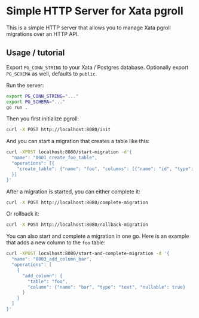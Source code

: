 # Simple HTTP Server for Xata pgroll

This is a simple HTTP server that allows you to manage Xata pgroll migrations over an HTTP API.

## Usage / tutorial

Export `PG_CONN_STRING` to your Xata / Postgres database. Optionally export `PG_SCHEMA` as well, defaults to `public`.

Run the server:

```bash
export PG_CONN_STRING="..."
export PG_SCHEMA="..."
go run .
```

Then you first initialize pgroll:

```bash
curl -X POST http://localhost:8080/init
```

And you can start a migration that creates a table like this:

```bash
curl -XPOST localhost:8080/start-migration -d'{                                                   
  "name": "0001_create_foo_table",
  "operations": [{
    "create_table": {"name": "foo", "columns": [{"name": "id", "type": "serial", "pk": true}]}
  }]
}'
```

After a migration is started, you can either complete it:

```bash
curl -X POST http://localhost:8080/complete-migration
```

Or rollback it:

```bash
curl -X POST http://localhost:8080/rollback-migration
```

You can also start and complete a migration in one go. Here is an example that adds a new column to the `foo` table:

```bash
curl -XPOST localhost:8080/start-and-complete-migration -d '{
  "name": "0003_add_column_bar", 
  "operations": [
    {
      "add_column": {
        "table": "foo",
        "column": {"name": "bar", "type": "text", "nullable": true}
      }
    }
  ]
}'
```


